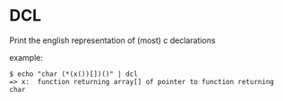 # DCL
Print the english representation of (most) c declarations

example:

```
$ echo "char (*(x())[])()" | dcl
=> x:  function returning array[] of pointer to function returning char
```

